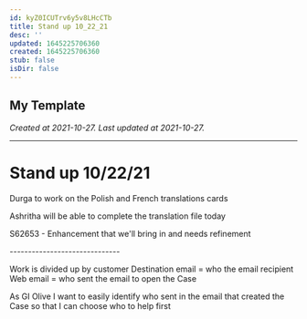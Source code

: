 ```yaml
---
id: kyZ0ICUTrv6y5v8LHcCTb
title: Stand up 10_22_21
desc: ''
updated: 1645225706360
created: 1645225706360
stub: false
isDir: false
---
```

My Template
---

_Created at 2021-10-27._
_Last updated at 2021-10-27._




---

# Stand up 10/22/21


Durga to work on the Polish and French translations cards

Ashritha will be able to complete the translation file today

S62653
\- Enhancement that we'll bring in and needs refinement

\------------------------------

Work is divided up by customer
Destination email = who the email recipient
Web email = who sent the email to open the Case

As GI Olive
I want to easily identify who sent in the email that created the Case
so that I can choose who to help first

